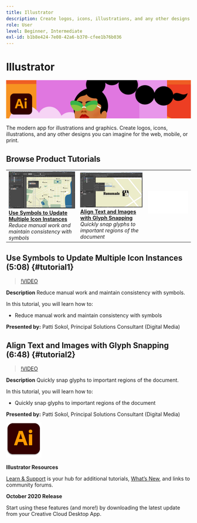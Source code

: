 ```yaml
---
title: Illustrator
description: Create logos, icons, illustrations, and any other designs you can imagine for the web, mobile, or print
role: User
level: Beginner, Intermediate
exl-id: b1b8e424-7e08-42a6-b370-cfee1b76b036
---
```

# Illustrator

![Tutorial Hero Image](../assets/Illustrator.jpg)

The modern app for illustrations and graphics. Create logos, icons, illustrations, and any other designs you can imagine for the web, mobile, or print.

## Browse Product Tutorials

<table style="table-layout:fixed">
<tr>
 <td>
   <a href="illustrator.md#tutorial1">
      <img alt="Use Symbols to Update Multiple Icon Instances" src="../assets/Illustrator_symbols_sokol_thumbnail.jpg" />
   </a>
    <div>
   <a href="illustrator.md#tutorial1"><strong>Use Symbols to Update Multiple Icon Instances</strong></a>
    </div>
    <em>Reduce manual work and maintain consistency with symbols</em>
    <br>
  </td>
  <td>
    <a href="illustrator.md#tutorial2">
        <img alt="Align Text and Images with Glyph Snapping" src="../assets/illustrator_glyphAlign_sokol_thumbnail.jpg" />
    </a>
    <div>
    <a href="illustrator.md#tutorial2"><strong>Align Text and Images with Glyph Snapping</strong></a>
    </div>
    <em>Quickly snap glyphs to important regions of the document</em>
    <br>
  </td>
  <td>
    <img alt="Spacer" src="../assets/Whitespacer.png" />
    <div>
    <br>
  </td>
</tr>
</table>

## Use Symbols to Update Multiple Icon Instances (5:08) {#tutorial1}

>[!VIDEO](https://video.tv.adobe.com/v/326816?hidetitle=true)

**Description**
Reduce manual work and maintain consistency with symbols.

In this tutorial, you will learn how to:
* Reduce manual work and maintain consistency with symbols

**Presented by:**
Patti Sokol, Principal Solutions Consultant (Digital Media)

## Align Text and Images with Glyph Snapping (6:48) {#tutorial2}

>[!VIDEO](https://video.tv.adobe.com/v/326817?hidetitle=true)

**Description**
Quickly snap glyphs to important regions of the document.

In this tutorial, you will learn how to:
* Quickly snap glyphs to important regions of the document

**Presented by:**
Patti Sokol, Principal Solutions Consultant (Digital Media)

![Illustrator Logo](../assets/ai_appicon_96.png)

**Illustrator Resources**

[Learn & Support](https://helpx.adobe.com/support/illustrator.html) is your hub for additional tutorials, [What’s New](https://helpx.adobe.com/illustrator/using/whats-new.htm), and links to community forums.

**October 2020 Release**

Start using these features (and more!) by downloading the latest update from your Creative Cloud Desktop App.
